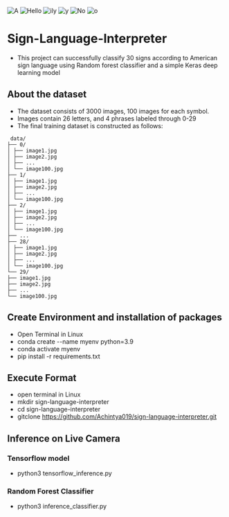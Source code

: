 ![A](https://github.com/user-attachments/assets/0799300f-5fa9-4abd-b925-a1eb1d537a69)
![Hello](https://github.com/user-attachments/assets/3a3cd9aa-c1b1-4233-a309-a2c8b7504323)
![ily](https://github.com/user-attachments/assets/367ca032-9ca7-4160-b7ae-51d9a5026730)
![y](https://github.com/user-attachments/assets/7055aec7-8b97-4fad-b7cb-8f34fd95b4ea)
![No](https://github.com/user-attachments/assets/8e0ff7ef-6d3d-44ba-bc43-5fdd268d0cfa)
![o](https://github.com/user-attachments/assets/1f709f3d-dfaf-42c4-9a81-b9f2fd16e739)

# Sign-Language-Interpreter
* This project can successfully classify 30 signs according to American sign language using Random forest classifier and a simple Keras deep learning model

## About the dataset
* The dataset consists of 3000 images, 100 images for each symbol.
* Images contain 26 letters, and 4 phrases labeled through 0-29
* The final training dataset is constructed as follows:
 ``` 
  data/
├── 0/
│ ├── image1.jpg
│ ├── image2.jpg
│ ├── ...
│ └── image100.jpg
├── 1/
│ ├── image1.jpg
│ ├── image2.jpg
│ ├── ...
│ └── image100.jpg
├── 2/
│ ├── image1.jpg
│ ├── image2.jpg
│ ├── ...
│ └── image100.jpg
├── ...
├── 28/
│ ├── image1.jpg
│ ├── image2.jpg
│ ├── ...
│ └── image100.jpg
└── 29/
├── image1.jpg
├── image2.jpg
├── ...
└── image100.jpg
 ```
## Create Environment and installation of packages
* Open Terminal in Linux
* conda create --name myenv python=3.9
* conda activate myenv
* pip install -r requirements.txt

## Execute Format 
* open terminal in Linux
* mkdir sign-language-interpreter
* cd sign-language-interpreter
* gitclone https://github.com/Achintya019/sign-language-interpreter.git

## Inference on Live Camera
### Tensorflow model
* python3 tensorflow_inference.py
### Random Forest Classifier 
* python3 inference_classifier.py


